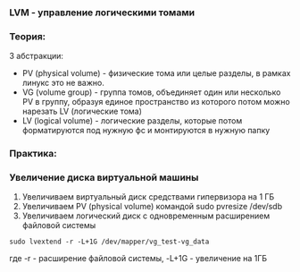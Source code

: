 ### LVM - управление логическими томами

### Теория:

3 абстракции:
- PV (physical volume) - физические тома или целые разделы, в рамках линукс это не важно.
- VG (volume group) - группа томов, объединяет один или несколько PV в группу, образуя единое пространство из которого потом можно нарезать LV (логические тома)
- LV (logical volume) - логические разделы, которые потом форматируются под нужную фс и монтируются в нужную папку

### Практика:

###  Увеличение диска виртуальной машины
1. Увеличиваем виртуальный диск средствами гипервизора на 1 ГБ
2. Увеличиваем PV (physical volume) командой sudo pvresize /dev/sdb
3. Увеличиваем логический диск с одновременным расширением файловой системы
```shell
sudo lvextend -r -L+1G /dev/mapper/vg_test-vg_data
```
где -r - расширение файловой системы, -L+1G - увеличение на 1ГБ


